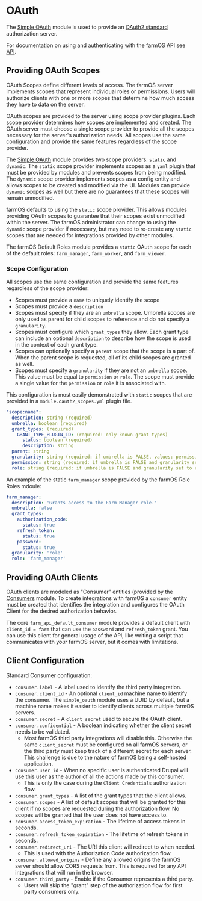 # OAuth

The [Simple OAuth](https://www.drupal.org/project/simple_oauth) module is used
to provide an [OAuth2 standard](https://oauth.net/2/) authorization server.

For documentation on using and authenticating with the farmOS API see [API](/api).

## Providing OAuth Scopes

OAuth Scopes define different levels of access. The farmOS server
implements scopes that represent individual roles or permissions. Users will
authorize clients with one or more scopes that determine how much access they
have to data on the server.

OAuth scopes are provided to the server using scope provider plugins. Each
scope provider determines how scopes are implemented and created. The OAuth
server must choose a single scope provider to provide all the scopes
necessary for the server's authorization needs. All scopes use the same
configuration and provide the same features regardless of the scope provider.

The [Simple OAuth](https://www.drupal.org/project/simple_oauth) module
provides two scope providers: `static` and `dynamic`. The `static` scope
provider implements scopes as a `yaml` plugin that must be provided by modules
and prevents scopes from being modified. The `dynamic` scope provider
implements scopes as a config entity and allows scopes to be created and
modified via the UI. Modules can provide `dynamic` scopes as well but there are
no guarantees that these scopes will remain unmodified.

farmOS defaults to using the `static` scope provider. This allows modules
providing OAuth scopes to guarantee that their scopes exist unmodified within
the server. The farmOS administrator can change to using the `dynamic` scope
provider if necessary, but may need to re-create any `static` scopes that
are needed for integrations provided by other modules.

The farmOS Default Roles module provides a `static` OAuth scope for each of the
default roles: `farm_manager`, `farm_worker`, and `farm_viewer`.

### Scope Configuration

All scopes use the same configuration and provide the same features
regardless of the scope provider:
- Scopes must provide a `name` to uniquely identify the scope
- Scopes must provide a `description`
- Scopes must specify if they are an `umbrella` scope. Umbrella scopes are
  only used as parent for child scopes to reference and do not specify a
  `granularity`.
- Scopes must configure which `grant_types` they allow. Each grant type can
  include an optional `description` to describe how the scope is used in the
  context of each grant type.
- Scopes can optionally specify a `parent` scope that the scope is a part of.
  When the parent scope is requested, all of its child scopes are granted as
  well.
- Scopes must specify a `granularity` if they are not an `umbrella` scope.
  This value must be equal to `permission` or `role`. The scope must
  provide a single value for the `permission` or `role` it is associated with.

This configuration is most easily demonstrated with
`static` scopes that are provided in a `module.oauth2_scopes.yml` plugin file.

```yaml
"scope:name":
  description: string (required)
  umbrella: boolean (required)
  grant_types: (required)
    GRANT_TYPE_PLUGIN_ID: (required: only known grant types)
      status: boolean (required)
      description: string
  parent: string
  granularity: string (required: if umbrella is FALSE, values: permission or role)
  permission: string (required: if umbrella is FALSE and granularity set to permission)
  role: string (required: if umbrella is FALSE and granularity set to role)
```

An example of the static `farm_manager` scope provided by the farmOS Role
Roles mdoule:
```yaml
farm_manager:
  description: 'Grants access to the Farm Manager role.'
  umbrella: false
  grant_types:
    authorization_code:
      status: true
    refresh_token:
      status: true
    password:
      status: true
  granularity: 'role'
  role: 'farm_manager'
```

## Providing OAuth Clients

OAuth clients are modeled as "Consumer" entities (provided by the
[Consumers](https://www.drupal.org/project/consumers) module. To create
integrations with farmOS a `consumer` entity must be created that
identifies the integration and configures the OAuth Client for the desired
authorization behavior.

The core `farm_api_default_consumer` module provides a default client with
`client_id = farm` that can use the `password` and `refresh_token` grant. You
can use this client for general usage of the API, like writing a script that
communicates with *your* farmOS server, but it comes with limitations.

## Client Configuration

Standard Consumer configuration:

- `consumer.label` - A label used to identify the third party integration.
- `consumer.client_id` - An optional `client_id` machine name to identify the
  consumer. The `simple_oauth` module uses a UUID by default, but a machine
  name makes it easier to identify clients across multiple farmOS servers.
- `consumer.secret` - A `client_secret` used to secure the OAuth client.
- `consumer.confidential` - A boolean indicating whether the client secret
  needs to be validated.
    - Most farmOS third party integrations will disable this. Otherwise the
      same `client_secret` must be configured on all farmOS servers, or the
      third party must keep track of a different secret for each server. This
      challenge is due to the nature of farmOS being a self-hosted application.
- `consumer.user_id` - When no specific user is authenticated Drupal will use
  this user as the author of all the actions made by this consumer.
    - This is only the case during the `Client Credentials` authorization flow.
- `consumer.grant_types` - A list of the grant types that the client allows.
- `consumer.scopes` - A list of default scopes that will be granted for this
  client if no scopes are requested during the authorization flow. No scopes
  will be granted that the user does not have access to.
- `consumer.access_token_expiration` - The lifetime of access tokens in seconds.
- `consumer.refresh_token_expiration` - The lifetime of refresh tokens in
  seconds.
- `consumer.redirect_uri` - The URI this client will redirect to when needed.
    - This is used with the Authorization Code authorization flow.
- `consumer.allowed_origins` - Define any allowed origins the farmOS server
  should allow CORS requests from. This is required for any API integrations
  that will run in the browser.
- `consumer.third_party` - Enable if the Consumer represents a third party.
    - Users will skip the "grant" step of the authorization flow for first
      party consumers only.
